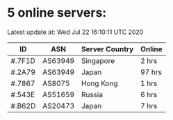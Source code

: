 # 5 online servers:

Latest update at: Wed Jul 22 16:10:11 UTC 2020

| ID | ASN | Server Country | Online |
| -- | --- | -------------- | ------ |
| #.7F1D | AS63949 | Singapore | 2 hrs |
| #.2A79 | AS63949 | Japan | 97 hrs |
| #.7867 | AS8075 | Hong Kong | 1 hrs |
| #.543E | AS51659 | Russia | 6 hrs |
| #.B62D | AS20473 | Japan | 7 hrs |

